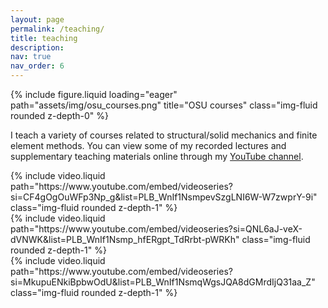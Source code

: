 ```yaml
---
layout: page
permalink: /teaching/
title: teaching
description:
nav: true
nav_order: 6
---
```


<div class="row">
    <div class="col-sm mt-3 mt-md-0">
        {% include figure.liquid loading="eager" path="assets/img/osu_courses.png" title="OSU courses" class="img-fluid rounded z-depth-0" %}
    </div>
</div>

I teach a variety of courses related to structural/solid mechanics and finite element methods. You can view some of my recorded lectures and supplementary teaching materials online through my [YouTube channel](https://www.youtube.com/@briandgiffin).

<div class="row mt-3">
    <div class="col-sm mt-3 mt-md-0">
        {% include video.liquid path="https://www.youtube.com/embed/videoseries?si=CF4gOgOuWFp3Np_g&amp;list=PLB_WnIf1NsmpevSzgLNI6W-W7zwprY-9i" class="img-fluid rounded z-depth-1" %}
    </div>
    <div class="col-sm mt-3 mt-md-0">
        {% include video.liquid path="https://www.youtube.com/embed/videoseries?si=QNL6aJ-veX-dVNWK&amp;list=PLB_WnIf1Nsmp_hfERgpt_TdRrbt-pWRKh" class="img-fluid rounded z-depth-1" %}
    </div>
    <div class="col-sm mt-3 mt-md-0">
        {% include video.liquid path="https://www.youtube.com/embed/videoseries?si=MkupuENkiBpbwOdU&amp;list=PLB_WnIf1NsmqWgsJQA8dGMrdIjQ31aa_Z" class="img-fluid rounded z-depth-1" %}
    </div>
</div>